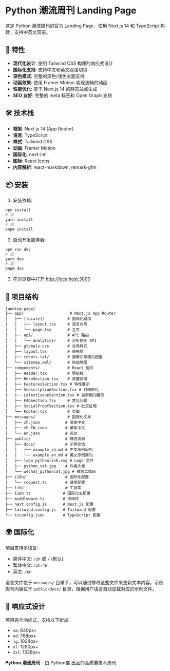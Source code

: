 # Python 潮流周刊 Landing Page

这是 Python 潮流周刊的官方 Landing Page，使用 Next.js 14 和 TypeScript 构建，支持中英文双语。

## 🚀 特性

- **现代化设计**: 使用 Tailwind CSS 构建的响应式设计
- **国际化支持**: 支持中文和英文双语切换
- **深色模式**: 完整的深色/浅色主题支持
- **动画效果**: 使用 Framer Motion 实现流畅的动画
- **性能优化**: 基于 Next.js 14 的静态站点生成
- **SEO 友好**: 完整的 meta 标签和 Open Graph 支持

## 🛠️ 技术栈

- **框架**: Next.js 14 (App Router)
- **语言**: TypeScript
- **样式**: Tailwind CSS
- **动画**: Framer Motion
- **国际化**: next-intl
- **图标**: React Icons
- **内容解析**: react-markdown, remark-gfm

## 📦 安装

1. 安装依赖:
```bash
npm install
# 或
yarn install
# 或
pnpm install
```

2. 启动开发服务器:
```bash
npm run dev
# 或
yarn dev
# 或
pnpm dev
```

3. 在浏览器中打开 [http://localhost:3000](http://localhost:3000)

## 📁 项目结构

```
landing-page/
├── app/                    # Next.js App Router
│   ├── [locale]/          # 国际化路由
│   │   ├── layout.tsx     # 语言布局
│   │   └── page.tsx       # 主页
│   ├── api/               # API 路由
│   │   └── analytics/     # 分析相关 API
│   ├── globals.css        # 全局样式
│   ├── layout.tsx         # 根布局
│   ├── robots.txt/        # 搜索引擎爬虫配置
│   └── sitemap.xml/       # 网站地图
├── components/            # React 组件
│   ├── Header.tsx         # 导航栏
│   ├── HeroSection.tsx    # 英雄区域
│   ├── FeaturesSection.tsx # 特性展示
│   ├── SubscriptionSection.tsx # 订阅转化
│   ├── LatestIssueSection.tsx # 最新期刊展示
│   ├── FAQSection.tsx     # 常见问题
│   ├── SocialProofSection.tsx # 社交证明
│   └── Footer.tsx         # 页脚
├── messages/              # 国际化文本
│   ├── zh.json           # 简体中文
│   ├── zh-TW.json        # 繁体中文
│   └── en.json           # 英文
├── public/               # 静态资源
│   ├── docs/             # 示例文档
│   │   ├── example_zh.md # 中文示例周刊
│   │   └── example_en.md # 英文示例周刊
│   ├── logo_pythonlink.svg # Logo 文件
│   ├── python_cat.jpg    # 作者头像
│   └── wechat_pythoncat.jpg # 微信二维码
├── i18n/                 # 国际化配置
│   └── request.ts        # 请求配置
├── lib/                  # 工具库
├── i18n.ts              # 国际化主配置
├── middleware.ts        # 中间件
├── next.config.js       # Next.js 配置
├── tailwind.config.js   # Tailwind 配置
└── tsconfig.json        # TypeScript 配置
```

## 🌍 国际化

项目支持多语言:

- 简体中文: `/zh` 或 `/` (默认)
- 繁体中文: `/zh-TW`
- 英文: `/en`

语言文件位于 `messages/` 目录下，可以通过修改这些文件来更新文本内容。示例周刊内容位于 `public/docs/` 目录，根据用户语言自动加载对应的示例文件。

## 📱 响应式设计

项目完全响应式，支持以下断点:

- `sm`: 640px+
- `md`: 768px+
- `lg`: 1024px+
- `xl`: 1280px+
- `2xl`: 1536px+

**Python 潮流周刊** - 由 Python猫 出品的高质量技术周刊